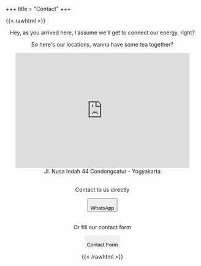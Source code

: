 +++
title = "Contact"
+++

{{< rawhtml >}}

<style>

.responsive-iframe {
  position: realtive;
  top: 0;
  left: 0;
  bottom: 0;
  right: 0;
  width: 90%;
  height: 300px;
  border: none;
}


.accordion {
  cursor: pointer;
  border: none;
  outline: none;
  transition: 0.4s;
}

.panel {
 display: none;
  overflow: hidden;
}

</style>

<div align="center">

<lottie-player src="/lottie/contact.json"  background="transparent"  speed="0.5"  style="width: 200px; height: 200px;"  loop  autoplay></lottie-player>

<p>Hey, as you arrived here, I assume we'll get to connect our energy, right?

<p>So here's our locations, wanna have some tea together?</p>

<div>
<iframe class="responsive-iframe" src="https://www.google.com/maps/embed?pb=!1m18!1m12!1m3!1d3953.3023469240125!2d110.4067709143761!3d-7.757723579079995!2m3!1f0!2f0!3f0!3m2!1i1024!2i768!4f13.1!3m3!1m2!1s0x2e7a599c06dcbe05%3A0x6d8d95b17734ad62!2sJl.%20Nusa%20Indah%20No.44%2C%20Ngringin%2C%20Condongcatur%2C%20Kec.%20Depok%2C%20Kabupaten%20Sleman%2C%20Daerah%20Istimewa%20Yogyakarta%2055281!5e0!3m2!1sen!2sid!4v1612567300984!5m2!1sen!2sid"></iframe>
</div>
Jl. Nusa Indah 44 Condongcatur - Yogyakarta

<br>
<br>

<p>Contact to us directly</p>

<span>

  <button onclick="wa()" style="display: flex; flex-direction: column; align-items: center;">
    <i class="fab fa-whatsapp fa-2x"></i>
    <br />
    WhatsApp
  </button>
  
</span>

</br>

<p>Or fill our contact form</p>

<div>

  <button class="accordion" style="display: flex; flex-direction: column; align-items: center;">
  <i class="far fa-file-alt fa-2x"></i>
  <br />
      Contact Form
  </button>

  <div class="panel">
    
    <div align="center">

      <br>
      
      <p>Please fill completely</p>
      
      <form name="Hello" method="POST" data-netlify="true" action="/">

        <p>
          <label>Desired name
          <br>
          <input type="text" name="Name" required style="text-align: center;"/></label>   
        </p>

        <p>
          <label>Phone or Email
          <br>
          <input type="text" name="ID" required style="text-align: center;"/></label>
        </p>

        <p>
          <label>Message
          <br>
          <textarea name="Message" required></textarea></label>
        </p>

        <p>
          <button type="submit" onclick="alert('Your form has been submited')">
            <i class="far fa-share-square"></i>
            &nbsp;
            Send
          </button>
        </p>

      </form>

    </div>

  </div>

</div>

<script>

var acc = document.getElementsByClassName("accordion");
var i;

for (i = 0; i < acc.length; i++) {
  acc[i].addEventListener("click", function() {
    this.classList.toggle("active");
    var panel = this.nextElementSibling;
    if (panel.style.display === "block") {
      panel.style.display = "none";
    } else {
      panel.style.display = "block";
    }
  });
}

</script>

<script>

function wa() {
    var txt;
        if (confirm("You'll be directed to WhatsApp")) {
        window.open("https://wa.link/do79yu");
        } else {
        txt = "";
        }
}

</script>

<script src="/fa.js" crossorigin="anonymous"></script>

{{< /rawhtml >}}